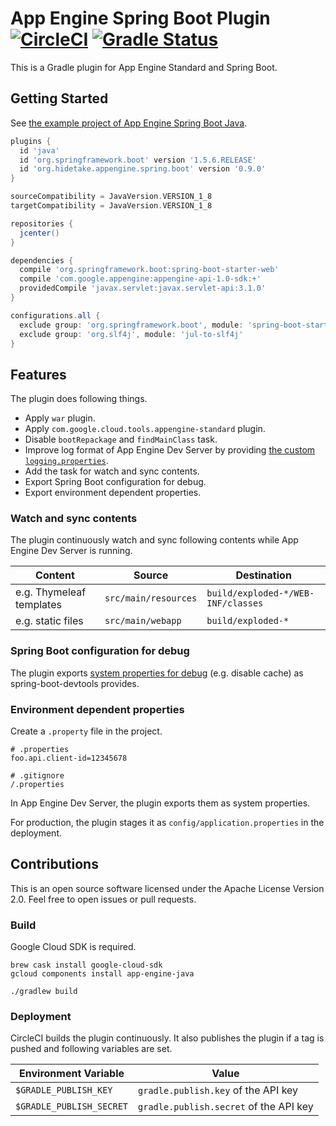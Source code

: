 # App Engine Spring Boot Plugin [![CircleCI](https://circleci.com/gh/int128/appengine-spring-boot-plugin.svg?style=shield)](https://circleci.com/gh/int128/appengine-spring-boot-plugin) [![Gradle Status](https://gradleupdate.appspot.com/int128/appengine-spring-boot-plugin/status.svg)](https://gradleupdate.appspot.com/int128/appengine-spring-boot-plugin/status)

This is a Gradle plugin for App Engine Standard and Spring Boot.


## Getting Started

See [the example project of App Engine Spring Boot Java](acceptance-test/appengine-spring-boot-java).

```groovy
plugins {
  id 'java'
  id 'org.springframework.boot' version '1.5.6.RELEASE'
  id 'org.hidetake.appengine.spring.boot' version '0.9.0'
}

sourceCompatibility = JavaVersion.VERSION_1_8
targetCompatibility = JavaVersion.VERSION_1_8

repositories {
  jcenter()
}

dependencies {
  compile 'org.springframework.boot:spring-boot-starter-web'
  compile 'com.google.appengine:appengine-api-1.0-sdk:+'
  providedCompile 'javax.servlet:javax.servlet-api:3.1.0'
}

configurations.all {
  exclude group: 'org.springframework.boot', module: 'spring-boot-starter-tomcat'
  exclude group: 'org.slf4j', module: 'jul-to-slf4j'
}
```


## Features

The plugin does following things.

- Apply `war` plugin.
- Apply `com.google.cloud.tools.appengine-standard` plugin.
- Disable `bootRepackage` and `findMainClass` task.
- Improve log format of App Engine Dev Server by providing [the custom `logging.properties`](/src/main/groovy/org/hidetake/gradle/appengine/spring/boot/DevLoggingPropertiesTask.groovy).
- Add the task for watch and sync contents.
- Export Spring Boot configuration for debug.
- Export environment dependent properties.


### Watch and sync contents

The plugin continuously watch and sync following contents while App Engine Dev Server is running.

Content | Source | Destination
--------|--------|------------
e.g. Thymeleaf templates    | `src/main/resources` | `build/exploded-*/WEB-INF/classes`
e.g. static files           | `src/main/webapp`    | `build/exploded-*`


### Spring Boot configuration for debug

The plugin exports [system properties for debug](/src/main/groovy/org/hidetake/gradle/appengine/spring/boot/AppEngineSpringBootExtension.groovy)
(e.g. disable cache) as spring-boot-devtools provides.


### Environment dependent properties

Create a `.property` file in the project.

```properties
# .properties
foo.api.client-id=12345678
```

```
# .gitignore
/.properties
```

In App Engine Dev Server, the plugin exports them as system properties.

For production, the plugin stages it as `config/application.properties` in the deployment.


## Contributions

This is an open source software licensed under the Apache License Version 2.0.
Feel free to open issues or pull requests.


### Build

Google Cloud SDK is required.

```
brew cask install google-cloud-sdk
gcloud components install app-engine-java

./gradlew build
```


### Deployment

CircleCI builds the plugin continuously.
It also publishes the plugin if a tag is pushed and following variables are set.

Environment Variable        | Value
----------------------------|------
`$GRADLE_PUBLISH_KEY`       | `gradle.publish.key` of the API key
`$GRADLE_PUBLISH_SECRET`    | `gradle.publish.secret` of the API key
